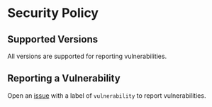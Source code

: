 # Security Policy

## Supported Versions

All versions are supported for reporting vulnerabilities.

## Reporting a Vulnerability

Open an [issue](https://github.com/AlbinoGazelle/esxi-testing-toolkit/issues) with a label of `vulnerability` to report vulnerabilities.
